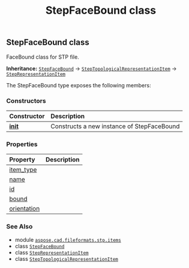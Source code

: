 ﻿---
title: StepFaceBound class
second_title: Aspose.CAD for Python via .NET API References
description: 
type: docs
weight: 300
url: /python-net/aspose.cad.fileformats.stp.items/stepfacebound/
is_root: false
---

## StepFaceBound class

FaceBound class for STP file.



**Inheritance:** [`StepFaceBound`](/cad/python-net/aspose.cad.fileformats.stp.items/stepfacebound) → 
[`StepTopologicalRepresentationItem`](/cad/python-net/aspose.cad.fileformats.stp.items/steptopologicalrepresentationitem) → 
[`StepRepresentationItem`](/cad/python-net/aspose.cad.fileformats.stp.items/steprepresentationitem)



The StepFaceBound type exposes the following members:

### Constructors
| Constructor | Description |
| :- | :- |
| [__init__](/cad/python-net/aspose.cad.fileformats.stp.items/stepfacebound/__init__/#str-aspose.cad.fileformats.stp.items.StepLoop-bool) | Constructs a new instance of StepFaceBound |


### Properties
| Property | Description |
| :- | :- |
| [item_type](/cad/python-net/aspose.cad.fileformats.stp.items/stepfacebound/item_type) |  |
| [name](/cad/python-net/aspose.cad.fileformats.stp.items/stepfacebound/name) |  |
| [id](/cad/python-net/aspose.cad.fileformats.stp.items/stepfacebound/id) |  |
| [bound](/cad/python-net/aspose.cad.fileformats.stp.items/stepfacebound/bound) |  |
| [orientation](/cad/python-net/aspose.cad.fileformats.stp.items/stepfacebound/orientation) |  |



### See Also
* module [`aspose.cad.fileformats.stp.items`](..)
* class [`StepFaceBound`](/cad/python-net/aspose.cad.fileformats.stp.items/stepfacebound)
* class [`StepRepresentationItem`](/cad/python-net/aspose.cad.fileformats.stp.items/steprepresentationitem)
* class [`StepTopologicalRepresentationItem`](/cad/python-net/aspose.cad.fileformats.stp.items/steptopologicalrepresentationitem)
